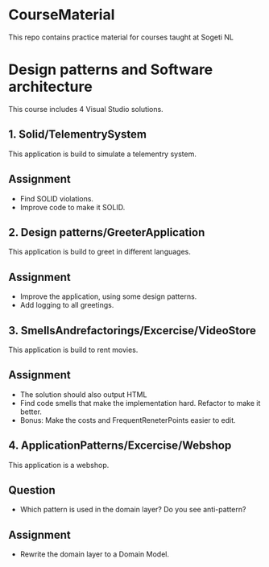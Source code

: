 # CourseMaterial
This repo contains practice material for courses taught at Sogeti NL


# Design patterns and Software architecture

This course includes 4 Visual Studio solutions.



## 1. Solid/TelementrySystem

This application is build to simulate a telementry system.

## Assignment
- Find SOLID violations.
- Improve code to make it SOLID.

## 2. Design patterns/GreeterApplication

This application is build to greet in different languages.

## Assignment
- Improve the application, using some design patterns.
- Add logging to all greetings.


## 3. SmellsAndrefactorings/Excercise/VideoStore

This application is build to rent movies.

## Assignment
- The solution should also output HTML
- Find code smells that make the implementation hard. Refactor to make it better.
- Bonus: Make the costs and FrequentReneterPoints easier to edit.


## 4. ApplicationPatterns/Excercise/Webshop

This application is a webshop.

## Question
- Which pattern is used in the domain layer? Do you see anti-pattern?
## Assignment
- Rewrite the domain layer to a Domain Model.


